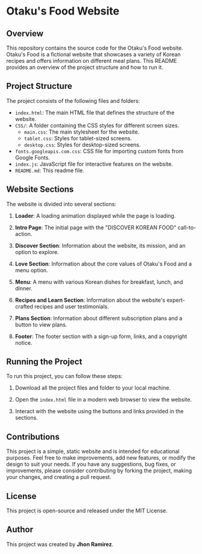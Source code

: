 # Otaku's Food Website

## Overview

This repository contains the source code for the Otaku's Food website. Otaku's Food is a fictional website that showcases a variety of Korean recipes and offers information on different meal plans. This README provides an overview of the project structure and how to run it.

## Project Structure

The project consists of the following files and folders:

- `index.html`: The main HTML file that defines the structure of the website.
- `CSS/`: A folder containing the CSS styles for different screen sizes.
  - `main.css`: The main stylesheet for the website.
  - `tablet.css`: Styles for tablet-sized screens.
  - `desktop.css`: Styles for desktop-sized screens.
- `fonts.googleapis.com.css`: CSS file for importing custom fonts from Google Fonts.
- `index.js`: JavaScript file for interactive features on the website.
- `README.md`: This readme file.

## Website Sections

The website is divided into several sections:

1. **Loader**: A loading animation displayed while the page is loading.

2. **Intro Page**: The initial page with the "DISCOVER KOREAN FOOD" call-to-action.

3. **Discover Section**: Information about the website, its mission, and an option to explore.

4. **Love Section**: Information about the core values of Otaku's Food and a menu option.

5. **Menu**: A menu with various Korean dishes for breakfast, lunch, and dinner.

6. **Recipes and Learn Section**: Information about the website's expert-crafted recipes and user testimonials.

7. **Plans Section**: Information about different subscription plans and a button to view plans.

8. **Footer**: The footer section with a sign-up form, links, and a copyright notice.

## Running the Project

To run this project, you can follow these steps:

1. Download all the project files and folder to your local machine.

2. Open the `index.html` file in a modern web browser to view the website.

3. Interact with the website using the buttons and links provided in the sections.

## Contributions

This project is a simple, static website and is intended for educational purposes. Feel free to make improvements, add new features, or modify the design to suit your needs. If you have any suggestions, bug fixes, or improvements, please consider contributing by forking the project, making your changes, and creating a pull request.

## License

This project is open-source and released under the MIT License.

## Author

This project was created by **Jhon Ramirez**.
